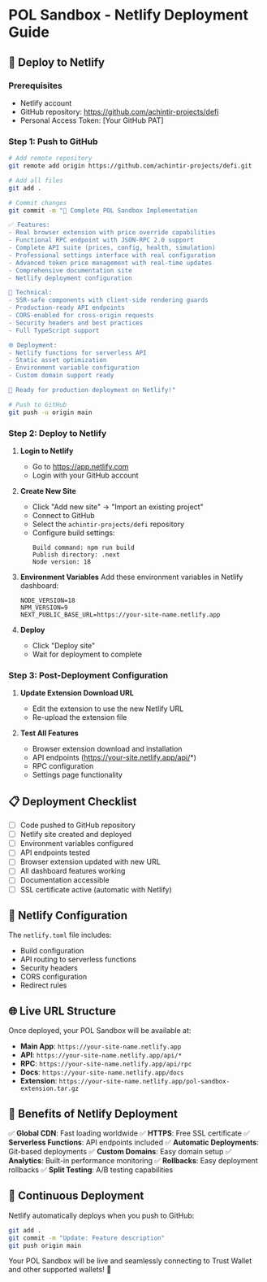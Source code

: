 # POL Sandbox - Netlify Deployment Guide

## 🚀 Deploy to Netlify

### Prerequisites
- Netlify account
- GitHub repository: https://github.com/achintir-projects/defi
- Personal Access Token: [Your GitHub PAT]

### Step 1: Push to GitHub

```bash
# Add remote repository
git remote add origin https://github.com/achintir-projects/defi.git

# Add all files
git add .

# Commit changes
git commit -m "🎉 Complete POL Sandbox Implementation

✅ Features:
- Real browser extension with price override capabilities
- Functional RPC endpoint with JSON-RPC 2.0 support
- Complete API suite (prices, config, health, simulation)
- Professional settings interface with real configuration
- Advanced token price management with real-time updates
- Comprehensive documentation site
- Netlify deployment configuration

🔧 Technical:
- SSR-safe components with client-side rendering guards
- Production-ready API endpoints
- CORS-enabled for cross-origin requests
- Security headers and best practices
- Full TypeScript support

🌐 Deployment:
- Netlify functions for serverless API
- Static asset optimization
- Environment variable configuration
- Custom domain support ready

🎯 Ready for production deployment on Netlify!"

# Push to GitHub
git push -u origin main
```

### Step 2: Deploy to Netlify

1. **Login to Netlify**
   - Go to https://app.netlify.com
   - Login with your GitHub account

2. **Create New Site**
   - Click "Add new site" → "Import an existing project"
   - Connect to GitHub
   - Select the `achintir-projects/defi` repository
   - Configure build settings:
     ```
     Build command: npm run build
     Publish directory: .next
     Node version: 18
     ```

3. **Environment Variables**
   Add these environment variables in Netlify dashboard:
   ```
   NODE_VERSION=18
   NPM_VERSION=9
   NEXT_PUBLIC_BASE_URL=https://your-site-name.netlify.app
   ```

4. **Deploy**
   - Click "Deploy site"
   - Wait for deployment to complete

### Step 3: Post-Deployment Configuration

1. **Update Extension Download URL**
   - Edit the extension to use the new Netlify URL
   - Re-upload the extension file

2. **Test All Features**
   - Browser extension download and installation
   - API endpoints (https://your-site.netlify.app/api/*)
   - RPC configuration
   - Settings page functionality

## 📋 Deployment Checklist

- [ ] Code pushed to GitHub repository
- [ ] Netlify site created and deployed
- [ ] Environment variables configured
- [ ] API endpoints tested
- [ ] Browser extension updated with new URL
- [ ] All dashboard features working
- [ ] Documentation accessible
- [ ] SSL certificate active (automatic with Netlify)

## 🔧 Netlify Configuration

The `netlify.toml` file includes:
- Build configuration
- API routing to serverless functions
- Security headers
- CORS configuration
- Redirect rules

## 🌐 Live URL Structure

Once deployed, your POL Sandbox will be available at:
- **Main App**: `https://your-site-name.netlify.app`
- **API**: `https://your-site-name.netlify.app/api/*`
- **RPC**: `https://your-site-name.netlify.app/api/rpc`
- **Docs**: `https://your-site-name.netlify.app/docs`
- **Extension**: `https://your-site-name.netlify.app/pol-sandbox-extension.tar.gz`

## 🎯 Benefits of Netlify Deployment

✅ **Global CDN**: Fast loading worldwide
✅ **HTTPS**: Free SSL certificate
✅ **Serverless Functions**: API endpoints included
✅ **Automatic Deployments**: Git-based deployments
✅ **Custom Domains**: Easy domain setup
✅ **Analytics**: Built-in performance monitoring
✅ **Rollbacks**: Easy deployment rollbacks
✅ **Split Testing**: A/B testing capabilities

## 🔄 Continuous Deployment

Netlify automatically deploys when you push to GitHub:
```bash
git add .
git commit -m "Update: Feature description"
git push origin main
```

Your POL Sandbox will be live and seamlessly connecting to Trust Wallet and other supported wallets! 🚀